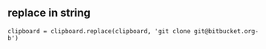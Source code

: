 ## replace in string
```
clipboard = clipboard.replace(clipboard, 'git clone git@bitbucket.org-b')
```

